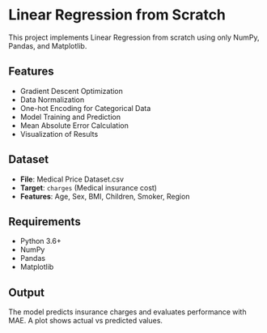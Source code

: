 # Linear Regression from Scratch

This project implements Linear Regression from scratch using only NumPy, Pandas, and Matplotlib.

## Features
- Gradient Descent Optimization
- Data Normalization
- One-hot Encoding for Categorical Data
- Model Training and Prediction
- Mean Absolute Error Calculation
- Visualization of Results

## Dataset
- **File**: Medical Price Dataset.csv
- **Target**: `charges` (Medical insurance cost)
- **Features**: Age, Sex, BMI, Children, Smoker, Region

## Requirements
- Python 3.6+
- NumPy
- Pandas
- Matplotlib

## Output
The model predicts insurance charges and evaluates performance with MAE. A plot shows actual vs predicted values.